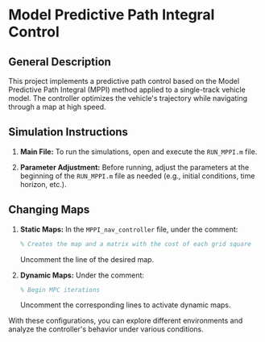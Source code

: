 # Model Predictive Path Integral Control

## General Description
This project implements a predictive path control based on the Model Predictive Path Integral (MPPI) method applied to a single-track vehicle model. The controller optimizes the vehicle's trajectory while navigating through a map at high speed.

## Simulation Instructions
1. **Main File:**
   To run the simulations, open and execute the `RUN_MPPI.m` file.

2. **Parameter Adjustment:**
   Before running, adjust the parameters at the beginning of the `RUN_MPPI.m` file as needed (e.g., initial conditions, time horizon, etc.).

## Changing Maps
1. **Static Maps:**
   In the `MPPI_nav_controller` file, under the comment:
   ```matlab
   % Creates the map and a matrix with the cost of each grid square
   ```
   Uncomment the line of the desired map.

2. **Dynamic Maps:**
   Under the comment:
   ```matlab
   % Begin MPC iterations
   ```
   Uncomment the corresponding lines to activate dynamic maps.

With these configurations, you can explore different environments and analyze the controller's behavior under various conditions.

